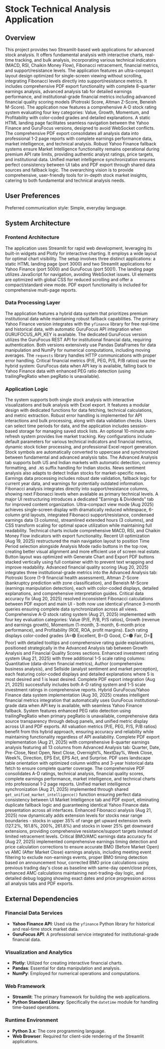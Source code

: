 # Stock Technical Analysis Application

## Overview
This project provides two Streamlit-based web applications for advanced stock analysis. It offers fundamental analysis with interactive charts, real-time tracking, and bulk analysis, incorporating various technical indicators (MACD, RSI, Chaikin Money Flow), Fibonacci retracement, financial metrics, and support/resistance levels. The application features an ultra-compact layout design optimized for single-screen viewing without scrolling, integrating Fibonacci levels directly into support/resistance metrics. It includes comprehensive PDF export functionality with complete 8-quarter earnings analysis, advanced analysis tab for detailed earnings performance, and institutional-grade financial metrics including advanced financial quality scoring models (Piotroski Score, Altman Z-Score, Beneish M-Score). The application now features a comprehensive A-D stock rating system evaluating four key categories: Value, Growth, Momentum, and Profitability with color-coded grades and detailed explanations. A static HTML landing page facilitates seamless navigation between the Yahoo Finance and GuruFocus versions, designed to avoid WebSocket conflicts. The comprehensive PDF export consolidates all analysis data into professional 1-2 page reports with complete earnings performance data, market intelligence, and technical analysis. Robust Yahoo Finance fallback systems ensure Market Intelligence functionality remains operational during premium API rate limits, providing authentic analyst ratings, price targets, and institutional data. Unified market intelligence synchronization ensures perfect consistency between UI tabs and PDF export through shared data sources and fallback logic. The overarching vision is to provide comprehensive, user-friendly tools for in-depth stock market insights, catering to both fundamental and technical analysis needs.

## User Preferences
Preferred communication style: Simple, everyday language.

## System Architecture

### Frontend Architecture
The application uses Streamlit for rapid web development, leveraging its built-in widgets and Plotly for interactive charting. It employs a wide layout for optimal chart visibility. The setup involves three distinct applications: a static HTML landing page (port 3000) and two Streamlit applications for Yahoo Finance (port 5000) and GuruFocus (port 5001). The landing page utilizes JavaScript for navigation, avoiding WebSocket issues. UI elements are optimized with global CSS for reduced scrolling and offer a compact/standard view mode. PDF export functionality is included for comprehensive multi-page reports.

### Data Processing Layer
The application features a hybrid data system that prioritizes premium institutional data while maintaining robust fallback capabilities. The primary Yahoo Finance version integrates with the `yfinance` library for free real-time and historical data, with automatic GuruFocus API integration when GURUFOCUS_API_KEY is available. The dedicated GuruFocus version utilizes the GuruFocus REST API for institutional financial data, requiring authentication. Both versions extensively use Pandas DataFrames for data manipulation and NumPy for numerical computations, including moving averages. The `requests` library handles HTTP communications with proper error handling. Critical financial metrics (P/E, PEG, P/S, P/B ratios) use the hybrid system: GuruFocus data when API key is available, falling back to Yahoo Finance data with enhanced PEG ratio detection (using trailingPegRatio when pegRatio is unavailable).

### Application Logic
The system supports both single stock analysis with interactive visualizations and bulk analysis with Excel export. It features a modular design with dedicated functions for data fetching, technical calculations, and metric extraction. Robust error handling is implemented for API interactions and bulk processing, along with data validation checks. Users can select time periods for data, and the application includes session-based storage for managing saved stock lists. An optional 10-minute auto-refresh system provides live market tracking. Key configurations include default parameters for various technical indicators and financial metrics, dynamic stock ticker processing, and professional Excel report generation. Stock symbols are automatically converted to uppercase and synchronized between fundamental and advanced analysis tabs. The Advanced Analysis tab supports both US and Indian markets with automatic detection, currency formatting, and `.NS` suffix handling for Indian stocks. News sentiment analysis also adapts to detect Indian stocks for market-specific news. Earnings data processing includes robust date validation, fallback logic for current year data, and warnings for potentially outdated information. Fibonacci analysis integrates directly into support/resistance columns, showing next Fibonacci levels when available as primary technical levels. A major UI restructuring introduces a dedicated "Earnings & Dividends" tab for improved content organization. Ultra-compact view mode (Aug 2025) achieves single-screen display with dramatically reduced whitespace, 6-column grid layouts, integrated Fibonacci support/resistance, condensed earnings data (3 columns), streamlined extended hours (3 columns), and CSS transform scaling for optimal space utilization while maintaining full readability. Technical charts include comprehensive MACD, RSI, and Chaikin Money Flow indicators with export functionality. Recent UI optimization (Aug 19, 2025) restructured the main navigation layout to position Time Period selection alongside Analysis Mode radio buttons in the top row, creating better visual alignment and more efficient use of screen real estate. Button layout was optimized with Generate Chart and Export PDF buttons stacked vertically using full container width to prevent text wrapping and improve readability. Advanced financial quality scoring (Aug 20, 2025) integrates three institutional-grade metrics into the Advanced Analysis tab: Piotroski Score (1-9 financial health assessment), Altman Z-Score (bankruptcy prediction with zone classification), and Beneish M-Score (earnings manipulation detection), each with color-coded displays, detailed explanations, and comprehensive interpretation guides. Critical data accuracy fix (Aug 20, 2025) resolved inconsistent Fibonacci calculations between PDF export and main UI - both now use identical yfinance 3-month queries ensuring complete data synchronization across all views. Comprehensive A-D stock rating system (Aug 21, 2025) implemented with four key evaluation categories: Value (P/E, P/B, P/S ratios), Growth (revenue and earnings growth), Momentum (1-month, 3-month, 6-month price performance), and Profitability (ROE, ROA, profit margins). Each rating displays color-coded grades (A=🟢 Excellent, B=🟡 Good, C=🟠 Fair, D=🔴 Poor) with detailed tooltips and comprehensive rating guide explanations, positioned strategically in the Advanced Analysis tab between Growth Analysis and Financial Quality Scores sections. Enhanced investment rating system (Aug 21, 2025) with three additional 1-5 scale rating columns: Quantitative (data-driven financial metrics), Author (comprehensive business analysis), and Sellside (analyst sentiment and market perception), each featuring color-coded displays and detailed explanations where 5 is most desired and 1 is least desired. Complete PDF export integration (Aug 21, 2025) successfully includes both A-D rating system and 1-5 scale investment ratings in comprehensive reports. Hybrid GuruFocus/Yahoo Finance data system implementation (Aug 30, 2025) creates intelligent financial metrics integration that automatically uses GuruFocus institutional-grade data when API key is available, with seamless Yahoo Finance fallback. System features enhanced PEG ratio detection using trailingPegRatio when primary pegRatio is unavailable, comprehensive data source transparency through debug panels, and unified metric display across UI and PDF exports. All valuation metrics (P/E, PEG, P/S, P/B ratios) benefit from this hybrid approach, ensuring accuracy and reliability while maintaining functionality regardless of API availability. Complete PDF export implementation (Aug 21, 2025) with comprehensive 8-quarter earnings analysis featuring all 13 columns from Advanced Analysis tab: Quarter, Date, Pre-Close, Next Open, Next Close, Overnight%, NextDay%, Week Close, Week%, Direction, EPS Est, EPS Act, and Surprise. PDF uses landscape table orientation with optimized column widths and 3-year historical data fetch to ensure complete quarter coverage. The comprehensive PDF consolidates A-D ratings, technical analysis, financial quality scores, complete earnings performance, market intelligence, and technical charts into professional 1-2 page reports. Unified market intelligence synchronization (Aug 21, 2025) implemented through shared `get_unified_market_intelligence()` function ensuring perfect data consistency between UI Market Intelligence tab and PDF export, eliminating duplicate fallback logic and guaranteeing identical Yahoo Finance data presentation across all interfaces. Enhanced Fibonacci analysis (Aug 21, 2025) now dynamically adds extension levels for stocks near range boundaries - stocks in upper 35% of range get upward extension levels (127.2%, 161.8%, 200%, 261.8%) and stocks in lower 25% get downward extensions, providing comprehensive resistance/support targets instead of limited retracement levels. Critical BMO/AMC earnings data accuracy fix (Aug 27, 2025) implemented comprehensive earnings timing detection and price calculation corrections to ensure accurate BMO (Before Market Open) vs AMC (After Market Close) earnings analysis, including meeting event filtering to exclude non-earnings events, proper BMO timing detection based on announcement hour, corrected BMO price calculations using previous trading day's close as baseline with same-day open/close prices, enhanced AMC calculations maintaining next-trading-day logic, and detailed debug logging showing exact dates and price progression across all analysis tabs and PDF exports.

## External Dependencies

### Financial Data Services
- **Yahoo Finance API**: Used via the `yfinance` Python library for historical and real-time stock market data.
- **GuruFocus API**: A professional service integrated for institutional-grade financial data.

### Visualization and Analytics
- **Plotly**: Utilized for creating interactive financial charts.
- **Pandas**: Essential for data manipulation and analysis.
- **NumPy**: Employed for numerical operations and computations.

### Web Framework
- **Streamlit**: The primary framework for building the web applications.
- **Python Standard Library**: Specifically the `datetime` module for handling time-based operations.

### Runtime Environment
- **Python 3.x**: The core programming language.
- **Web Browser**: Required for client-side rendering of the Streamlit applications.
